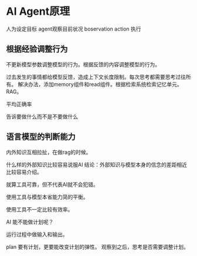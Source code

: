 # AI Agent原理

人为设定目标
agent观察目前状况 boservation
action 执行


## 根据经验调整行为

不更新模型参数调整模型的行为。根据反馈的内容调整模型的行为。

过去发生的事情都给模型反馈，造成上下文长度限制。每次思考都需要思考过往所有。
解决办法，添加memory组件和read组件。根据检索系统检索记忆单元。RAG。 

平均正确率

告诉要做什么而不是不要做什么   

## 语言模型的判断能力
 
内外知识互相拉扯，在做rag的时候。


什么样的外部知识比较容易说服AI
结论：外部知识与模型本身的信念的差距相近比较容易介绍。

就算工具可靠，但不代表AI就不会犯错。

使用工具与模型本省能力简的平衡。

使用工具不一定比较有效率。

AI 能不能做计划呢？

运行过程中做输入和输出。

plan  要有计划，更要能改变计划的弹性。  观察到之后，思考是否需要调整计划。 


